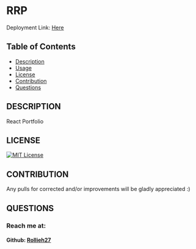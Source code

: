 # RRP
Deployment Link: [Here](https://rrport.herokuapp.com/)
## Table of Contents
  * [Description](#description)
  * [Usage](#usage)
  * [License](#license)
  * [Contribution](#contribution)
  * [Questions](#questions)
  ## DESCRIPTION 
  React Portfolio
  ## LICENSE 
  [![MIT License](https://img.shields.io/badge/License-MIT-yellow.svg)](https://opensource.org/licenses/MIT)
  ## CONTRIBUTION 
  Any pulls for corrected and/or improvements will be gladly appreciated :)
  ## QUESTIONS 
  ### Reach me at:
  #### Github: [Rollieh27](github.com/Rollieh27)
